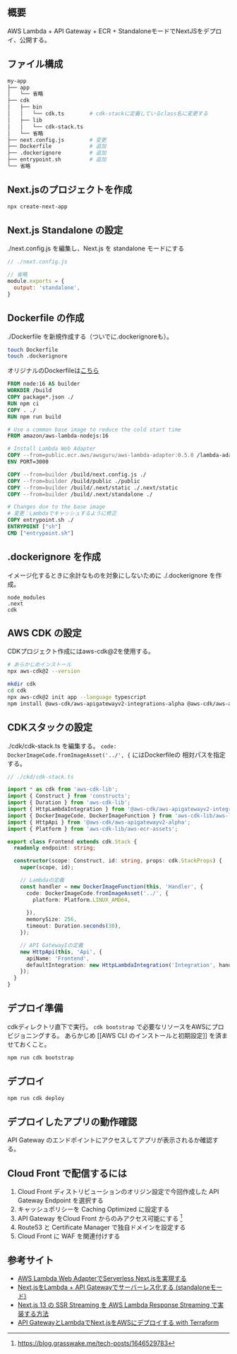 ## 概要

AWS Lambda + API Gateway + ECR + StandaloneモードでNextJSをデプロイ、公開する。

## ファイル構成

```sh
my-app
├── app
│   └── 省略
├── cdk
│   ├── bin
│   │   └── cdk.ts        # cdk-stackに定義しているclass名に変更する
│   ├── lib
│   │   └── cdk-stack.ts
│   └── 省略
├── next.config.js        # 変更
├── Dockerfile            # 追加
├── .dockerignore         # 追加
├── entrypoint.sh         # 追加
└── 省略
```

## Next.jsのプロジェクトを作成

```sh
npx create-next-app
```

## Next.js Standalone の設定

./next.config.js を編集し、Next.js を standalone モードにする

```js
// ./next.config.js

// 省略 
module.exports = {
  output: 'standalone',
}
```

## Dockerfile の作成 

./Dockerfile を新規作成する（ついでに.dockerignoreも）。

```sh
touch Dockerfile 
touch .dockerignore
```

オリジナルのDockerfileは[こちら](https://github.com/tmokmss/nextjs-lambda-cdk/blob/main/Dockerfile)

```Dockerfile
FROM node:16 AS builder
WORKDIR /build
COPY package*.json ./
RUN npm ci
COPY . ./
RUN npm run build

# Use a common base image to reduce the cold start time
FROM amazon/aws-lambda-nodejs:16

# Install Lambda Web Adapter
COPY --from=public.ecr.aws/awsguru/aws-lambda-adapter:0.5.0 /lambda-adapter /opt/extensions/lambda-adapter
ENV PORT=3000

COPY --from=builder /build/next.config.js ./
COPY --from=builder /build/public ./public
COPY --from=builder /build/.next/static ./.next/static
COPY --from=builder /build/.next/standalone ./

# Changes due to the base image
# 変更：Lambdaでキャッシュするように修正
COPY entrypoint.sh ./
ENTRYPOINT ["sh"]
CMD ["entrypoint.sh"]
```

## .dockerignore を作成 

イメージ化するときに余計なものを対象にしないために ./.dockerignore を作成。

```.dockerignore
node_modules
.next
cdk
```

## AWS CDK の設定 

CDKプロジェクト作成にはaws-cdk@2を使用する。

```sh
# あらかじめインストール
npx aws-cdk@2 --version

mkdir cdk 
cd cdk
npx aws-cdk@2 init app --language typescript
npm install @aws-cdk/aws-apigatewayv2-integrations-alpha @aws-cdk/aws-apigatewayv2-alpha
```

## CDKスタックの設定

./cdk/cdk-stack.ts を編集する。
```code: DockerImageCode.fromImageAsset('../', {``` にはDockerfileの 相対パスを指定する。

```ts
// ./ckd/cdk-stack.ts

import * as cdk from 'aws-cdk-lib';
import { Construct } from 'constructs';
import { Duration } from 'aws-cdk-lib';
import { HttpLambdaIntegration } from '@aws-cdk/aws-apigatewayv2-integrations-alpha';
import { DockerImageCode, DockerImageFunction } from 'aws-cdk-lib/aws-lambda';
import { HttpApi } from '@aws-cdk/aws-apigatewayv2-alpha';
import { Platform } from 'aws-cdk-lib/aws-ecr-assets';

export class Frontend extends cdk.Stack {
  readonly endpoint: string;

  constructor(scope: Construct, id: string, props: cdk.StackProps) {
    super(scope, id);

    // Lambdaの定義
    const handler = new DockerImageFunction(this, 'Handler', {
      code: DockerImageCode.fromImageAsset('../', {
        platform: Platform.LINUX_AMD64,
        
      }),
      memorySize: 256,
      timeout: Duration.seconds(30),
    });

    // API GatewayIの定義
    new HttpApi(this, 'Api', {
      apiName: 'Frontend',
      defaultIntegration: new HttpLambdaIntegration('Integration', handler),
    });
  }
}
```

## デプロイ準備

cdkディレクトリ直下で実行。
```cdk bootstrap``` で必要なリソースをAWSにプロビジョニングする。
あらかじめ [[AWS CLI のインストールと初期設定]] を済ませておくこと。

```sh
npm run cdk bootstrap
```

## デプロイ 

```sh
npm run cdk deploy
```

## デプロイしたアプリの動作確認

API Gateway のエンドポイントにアクセスしてアプリが表示されるか確認する。

## Cloud Front で配信するには

1. Cloud Front ディストリビューションのオリジン設定で今回作成した API Gateway Endpoint を選択する
2. キャッシュポリシーを Caching Optimized に設定する
3. API Gateway をCloud Front からのみアクセス可能にする [^1]
4. Route53 と Certificate Manager で独自ドメインを設定する
5. Cloud Front に WAF を関連付けする
 
[^1]: https://blog.grasswake.me/tech-posts/1646529783

## 参考サイト

- [AWS Lambda Web AdapterでServerless Next.jsを実現する](https://synamon.hatenablog.com/entry/2023/07/18/080000)
- [Next.jsをLambda + API Gatewayでサーバーレス化する (standaloneモード)](https://tmokmss.hatenablog.com/entry/20221213/1670891305)
- [Next.js 13 の SSR Streaming を AWS Lambda Response Streaming で実装する方法](https://aws.amazon.com/jp/blogs/news/implementing-ssr-streaming-on-nextjs-with-aws-lambda-response-streaming/)
- [API GatewayとLambdaでNext.jsをAWSにデプロイする with Terraform](https://zenn.dev/yamakenji24/articles/deploy-nextjs-with-aws#%E3%81%AF%E3%81%98%E3%82%81%E3%81%AB)

